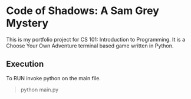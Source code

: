 # Code of Shadows: A Sam Grey Mystery
This is my portfolio project for CS 101: Introduction to Programming. It is a Choose Your Own Adventure terminal based game written in Python. 

## Execution
To RUN invoke python on the main file.
> python main.py
